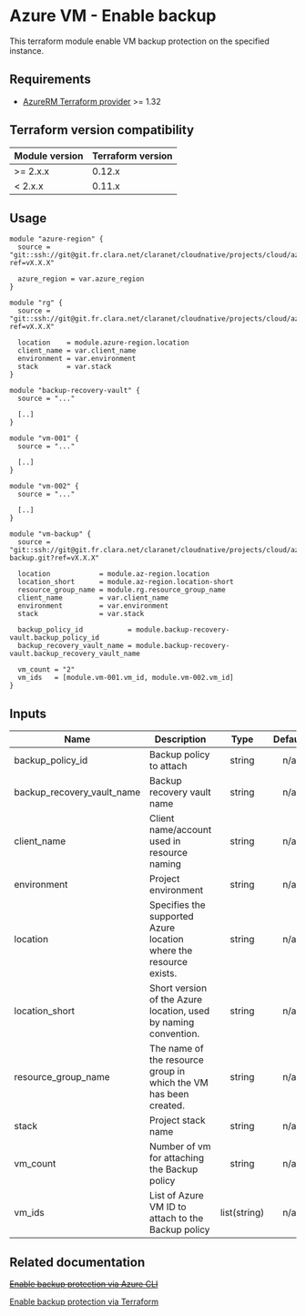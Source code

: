 # Azure VM - Enable backup

This terraform module enable VM backup protection on the specified instance.

## Requirements

* [AzureRM Terraform provider](https://www.terraform.io/docs/providers/azurerm/) >= 1.32

## Terraform version compatibility
 
| Module version | Terraform version |
|----------------|-------------------|
| >= 2.x.x       | 0.12.x            |
| < 2.x.x        | 0.11.x            |

## Usage

```hcl
module "azure-region" {
  source = "git::ssh://git@git.fr.clara.net/claranet/cloudnative/projects/cloud/azure/terraform/modules/regions.git?ref=vX.X.X"

  azure_region = var.azure_region
}

module "rg" {
  source = "git::ssh://git@git.fr.clara.net/claranet/cloudnative/projects/cloud/azure/terraform/modules/rg.git?ref=vX.X.X"

  location    = module.azure-region.location
  client_name = var.client_name
  environment = var.environment
  stack       = var.stack
}

module "backup-recovery-vault" {
  source = "..."

  [..]
}

module "vm-001" {
  source = "..."

  [..]
}

module "vm-002" {
  source = "..."

  [..]
}

module "vm-backup" {
  source = "git::ssh://git@git.fr.clara.net/claranet/cloudnative/projects/cloud/azure/terraform/modules/vm-backup.git?ref=vX.X.X"

  location            = module.az-region.location
  location_short      = module.az-region.location-short
  resource_group_name = module.rg.resource_group_name
  client_name         = var.client_name
  environment         = var.environment
  stack               = var.stack

  backup_policy_id           = module.backup-recovery-vault.backup_policy_id
  backup_recovery_vault_name = module.backup-recovery-vault.backup_recovery_vault_name

  vm_count = "2"
  vm_ids   = [module.vm-001.vm_id, module.vm-002.vm_id]
}

```
## Inputs

| Name | Description | Type | Default | Required |
|------|-------------|:----:|:-----:|:-----:|
| backup\_policy\_id | Backup policy to attach | string | n/a | yes |
| backup\_recovery\_vault\_name | Backup recovery vault name | string | n/a | yes |
| client\_name | Client name/account used in resource naming | string | n/a | yes |
| environment | Project environment | string | n/a | yes |
| location | Specifies the supported Azure location where the resource exists. | string | n/a | yes |
| location\_short | Short version of the Azure location, used by naming convention. | string | n/a | yes |
| resource\_group\_name | The name of the resource group in which the VM has been created. | string | n/a | yes |
| stack | Project stack name | string | n/a | yes |
| vm\_count | Number of vm for attaching the Backup policy | string | n/a | yes |
| vm\_ids | List of Azure VM ID to attach to the Backup policy | list(string) | n/a | yes |

## Related documentation

~~[Enable backup protection via Azure CLI](https://github.com/MicrosoftDocs/azure-docs/blob/master/articles/backup/quick-backup-vm-cli.md)~~

[Enable backup protection via Terraform](https://www.terraform.io/docs/providers/azurerm/r/recovery_services_protection_policy_vm.html)
